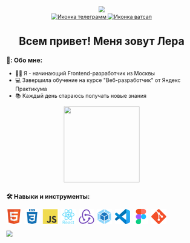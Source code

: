 <div id="header" align="center">
  <img src="https://media.giphy.com/media/cmCEsJZHYBPels360q/giphy.gif" width="200"/>
  <div id="icons">
    <a href="https://t.me/sandy_lera">
      <img src="https://media.giphy.com/media/0xePg3kWuh9aiQrhTK/giphy.gif" width="100" height="100" target="_blank" alt="Иконка телеграмм"/>
    </a>
    <a href="https://wa.me/79268183937">
      <img src="https://media.giphy.com/media/9tsKCeqTx8eGGoQ7Pc/giphy.gif" width="100" height="100" target="_blank" alt="Иконка ватсап"/>
    </a>
  </div>
  <h1>
    Всем привет! Меня зовут Лера
  </h1> 
</div>

### 📝: Обо мне:
- :woman_technologist: Я - начинающий Frontend-разработчик из Москвы
- :computer: Завершила обучение на курсе "Веб-разработчик" от Яндекс Практикума
- :books: Каждый день стараюсь получать новые знания

<div align="center">
  <img src="https://media.giphy.com/media/ZDTbix65Me1YDNLDF3/giphy.gif" width="200" height="200"/>
</div>

### :hammer_and_wrench: Навыки и инструменты:
<img src="https://github.com/devicons/devicon/blob/master/icons/html5/html5-original.svg" title="HTML5" alt="HTML" width="40" height="40"/>&nbsp;
<img src="https://github.com/devicons/devicon/blob/master/icons/css3/css3-plain-wordmark.svg"  title="CSS3" alt="CSS" width="40" height="40"/>&nbsp;
<img src="https://github.com/devicons/devicon/blob/master/icons/javascript/javascript-original.svg" title="JavaScript" alt="JavaScript" width="40" height="40"/>&nbsp;
<img src="https://github.com/devicons/devicon/blob/master/icons/react/react-original-wordmark.svg" title="React" alt="React" width="40" height="40"/>&nbsp;
<img src="https://github.com/devicons/devicon/blob/master/icons/redux/redux-original.svg" title="Redux" alt="Redux" width="40" height="40"/>&nbsp;
<img src="https://github.com/devicons/devicon/blob/master/icons/webpack/webpack-original.svg" title="Webpack"  alt="Webpack" width="40" height="40"/>&nbsp;
<img src="https://github.com/devicons/devicon/blob/master/icons/vscode/vscode-original.svg" title="VSCode"  alt="VSCode" width="40" height="40"/>&nbsp;
<img src="https://github.com/devicons/devicon/blob/master/icons/figma/figma-original.svg" title="Figma"  alt="Figma" width="40" height="40"/>&nbsp;
<img src="https://github.com/devicons/devicon/blob/master/icons/git/git-original.svg" title="Git"  alt="Git" width="40" height="40"/>&nbsp;


<img src= "https://www.codewars.com/users/Valeriya%20Morozova/badges/large">
